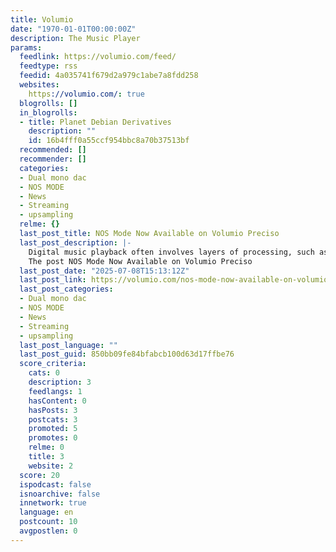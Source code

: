 ```yaml
---
title: Volumio
date: "1970-01-01T00:00:00Z"
description: The Music Player
params:
  feedlink: https://volumio.com/feed/
  feedtype: rss
  feedid: 4a035741f679d2a979c1abe7a8fdd258
  websites:
    https://volumio.com/: true
  blogrolls: []
  in_blogrolls:
  - title: Planet Debian Derivatives
    description: ""
    id: 16b4fff0a55ccf954bbc8a70b37513bf
  recommended: []
  recommender: []
  categories:
  - Dual mono dac
  - NOS MODE
  - News
  - Streaming
  - upsampling
  relme: {}
  last_post_title: NOS Mode Now Available on Volumio Preciso
  last_post_description: |-
    Digital music playback often involves layers of processing, such as upsampling, filtering, and error correction. These steps are designed to
    The post NOS Mode Now Available on Volumio Preciso
  last_post_date: "2025-07-08T15:13:12Z"
  last_post_link: https://volumio.com/nos-mode-now-available-on-volumio-preciso/
  last_post_categories:
  - Dual mono dac
  - NOS MODE
  - News
  - Streaming
  - upsampling
  last_post_language: ""
  last_post_guid: 850bb09fe84bfabcb100d63d17ffbe76
  score_criteria:
    cats: 0
    description: 3
    feedlangs: 1
    hasContent: 0
    hasPosts: 3
    postcats: 3
    promoted: 5
    promotes: 0
    relme: 0
    title: 3
    website: 2
  score: 20
  ispodcast: false
  isnoarchive: false
  innetwork: true
  language: en
  postcount: 10
  avgpostlen: 0
---
```

